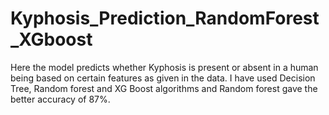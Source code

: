 # Kyphosis_Prediction_RandomForest_XGboost
Here the model predicts whether Kyphosis is present or absent in a human being based on certain features as given in the data. I have used Decision Tree, Random forest and XG Boost algorithms and Random forest gave the better accuracy of 87%.
